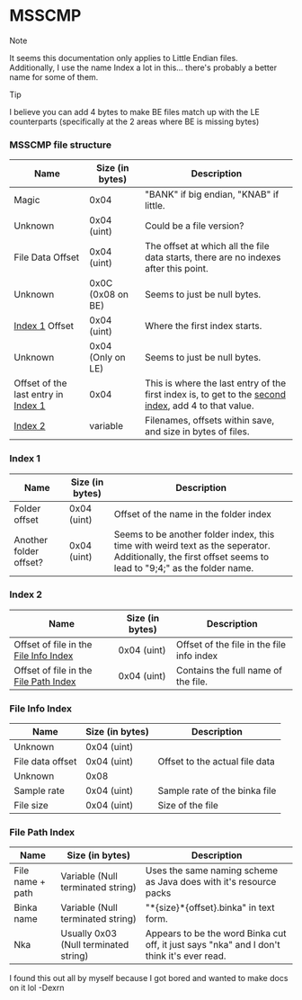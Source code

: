 # MSSCMP

> [!NOTE]
> It seems this documentation only applies to Little Endian files.   
> Additionally, I use the name Index a lot in this... there's probably a better name for some of them.   

> [!TIP]
> I believe you can add 4 bytes to make BE files match up with the LE counterparts (specifically at the 2 areas where BE is missing bytes)

### MSSCMP file structure
| Name | Size (in bytes) | Description |
|------|-----------------|-------------|
| Magic | 0x04 | "BANK" if big endian, "KNAB" if little. |
| Unknown | 0x04 (uint) | Could be a file version? |
| File Data Offset | 0x04 (uint) | The offset at which all the file data starts, there are no indexes after this point. |
| Unknown | 0x0C (0x08 on BE) | Seems to just be null bytes. |
| [Index 1](#index-1) Offset | 0x04 (uint) | Where the first index starts. | 
| Unknown | 0x04 (Only on LE) | Seems to just be null bytes. |
| Offset of the last entry in [Index 1](#index-1) | 0x04 | This is where the last entry of the first index is, to get to the [second index](#index-2), add 4 to that value. |
| [Index 2](#index-2) | variable | Filenames, offsets within save, and size in bytes of files. |

### Index 1
| Name | Size (in bytes) | Description |
|------|-----------------|-------------|
| Folder offset | 0x04 (uint) | Offset of the name in the folder index |
| Another folder offset? | 0x04 (uint) | Seems to be another folder index, this time with weird text as the seperator. Additionally, the first offset seems to lead to "9;4;" as the folder name. |

### Index 2
| Name | Size (in bytes) | Description |
|------|-----------------|-------------|
| Offset of file in the [File Info Index](#file-info-index) | 0x04 (uint) | Offset of the file in the file info index |
| Offset of file in the [File Path Index](#file-path-index) | 0x04 (uint) | Contains the full name of the file. |

### File Info Index
| Name | Size (in bytes) | Description |
|------|-----------------|-------------|
| Unknown | 0x04 (uint) | |
| File data offset | 0x04 (uint) | Offset to the actual file data |
| Unknown | 0x08 | |
| Sample rate | 0x04 (uint) | Sample rate of the binka file |
| File size | 0x04 (uint) | Size of the file |

### File Path Index
| Name | Size (in bytes) | Description |
|------|-----------------|-------------|
| File name + path | Variable (Null terminated string) | Uses the same naming scheme as Java does with it's resource packs |
| Binka name | Variable (Null terminated string) | "\*{size}\*{offset}.binka" in text form. |
| Nka | Usually 0x03 (Null terminated string) | Appears to be the word Binka cut off, it just says "nka" and I don't think it's ever read. |

I found this out all by myself because I got bored and wanted to make docs on it lol -Dexrn